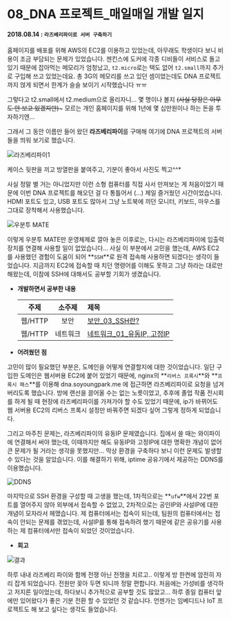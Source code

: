 # 08_DNA 프로젝트_매일매일 개발 일지 

#### 2018.08.14 : ```라즈베리파이로 서버 구축하기```

홈페이지를 배포를 위해 AWS의 EC2를 이용하고 있었는데, 아무래도 학생이다 보니 비용이 조금 부담되는 문제가 있었습니다. 젠킨스에 도커에 각종 디비들이 서비스로 돌고 있기 때문에 잡아먹는 메모리가 엄청났고, ```t2.micro```로는 택도 없어 ```t2.small```까지 추가로 구입해 쓰고 있었는데요. 총 3G의 메모리를 쓰고 있던 셈이었는데도 DNA 프로젝트까지 얹게 되면서 한계가 슬슬 보이기 시작했습니다 ㅠㅠ

그렇다고 t2.small에서 t2.medium으로 올리자니... 몇 명이나 볼지 ~~(사실 당장은 아무도 안 보고 있겠지만)~~~ 모르는 개인 홈페이지를 위해 1년에 몇 십만원이나 하는 돈을 투자하기엔...

그래서 그 동안 이름만 들어 왔던 **라즈베리파이**를 구매해 여기에 DNA 프로젝트의 서버들을 띄워 보기로 했습니다.

![라즈베리파이1](https://blogfiles.pstatic.net/MjAxODA4MThfNjEg/MDAxNTM0NTQxMDE3OTU5.c0EJWQsqi6F1Eoy8h-e8D8Bclhnp9MDeoPMD-eNV7cYg.4Om5nQTTjjEuCLrTRWntx5qmUnF6AKZBBmBWCV-Dx-cg.JPEG.3457soso/20180814_171055_448.jpg)

케이스 뒷판을 끼고 방열판을 붙여주고, 기분이 좋아서 사진도 찍고^^* 

사실 정말 별 거는 아니었지만 이런 소형 컴퓨터를 직접 사서 만져보는 게 처음이었기 때문에 이번 DNA 프로젝트를 해오던 걸 다 통틀어서 (...) 제일 즐거웠던 시간이었습니다. HDMI 포트도 있고, USB 포트도 많아서 그냥 노트북에 끼던 모니터, 키보드, 마우스를 그대로 장착해서 사용했습니다.

![우분투 MATE](https://blogfiles.pstatic.net/MjAxODA4MTRfMTAz/MDAxNTM0MjQxODIzNDIw.kDK4Mlh1rKJv7UZ1iJzTOgR7yV1zEu-K5VIOCxVTzmEg.uhgs4HtOCMA-6nIW4Pz_pdWgKtOM5KYYl5X3tXoy_Zkg.PNG.3457soso/%EC%8A%A4%ED%81%AC%EB%A6%B0%EC%83%B7_2018-08-14_18-45-03.png)

이렇게 우분투 MATE만 운영체제로 깔아 놓은 이후로는, 다시는 라즈베리파이에 입출력 장치를 연결해 사용할 일이 없었습니다... 사실 이 부분에서 고민을 했는데, AWS EC2를 사용했던 경험이 도움이 되어 **```SSH```**로 원격 접속해 사용하면 되겠다는 생각이 들었습니다.  지금까지 EC2에 접속할 때 치던 명령어를 이해도 못하고 그냥 하라는 대로만 해왔는데, 이참에 SSH에 대해서도 공부할 기회가 생겼습니다.



- **개발하면서 공부한 내용**

  |  주제   |  소주제  | 제목                             |
  | :-----: | :------: | :------------------------------- |
  | 웹/HTTP |   보안   | [보안_03_SSH란?]()               |
  | 웹/HTTP | 네트워크 | [네트워크\_01\_유동IP, 고정IP]() |




- **어려웠던 점**

고민이 많이 필요했던 부분은, 도메인을 어떻게 연결할지에 대한 것이었습니다. 일단 구입한 도메인은 웹서버용 EC2에 붙어 있었기 때문에, nginx의 **```리버스 프록시```**와 **```프록시 패스```**를 이용해 dna.soyoungpark.me 에 접근하면 라즈베리파이로 요청을 넘겨버리도록 했습니다. 방에 랜선을 끌어올 수는 없는 노릇이었고, 추후에 졸업 작품 전시회를 하게 될 때 현장에 라즈베리파이를 가져가야 할 수도 있었기 때문에, ip가 바뀌어도 웹 서버용 EC2의 리버스 프록시 설정만 바꿔주면 되겠다 싶어 그렇게 정하게 되었습니다.

그리고 마주친 문제는, 라즈베리파이의 유동IP 문제였습니다. 집에서 쓸 때는 와이파이에 연결해서 써야 했는데, 이때까지만 해도 유동IP와 고정IP에 대한 명확한 개념이 없어 큰 문제가 될 거라는 생각을 못했지만... 막상 환경을 구축하다 보니 이런 문제도 발생할 수 있다는 것을 알았습니다. 이를 해결하기 위해, iptime 공유기에서 제공하는 DDNS를 이용했습니다.

![DDNS](https://blogfiles.pstatic.net/MjAxODA4MThfMjcg/MDAxNTM0NTQ0MjM4Mzcy.ZifGKQPewsGOpp5CKSCp4e7iSDGOqF1zFY8cJOo2Q7Ag.IuPvdufLOHWN6MLr8oH8Kk-kf6dTvp6c71Gk7GlYGnIg.JPEG.3457soso/%EC%A0%9C%EB%AA%A9_%EC%97%86%EC%9D%8C.png)

마지막으로 SSH 환경을 구성할 때 고생을 했는데, 1차적으로는 **```ufw```**에서 22번 포트를 열어주지 않아 외부에서 접속할 수 없었고, 2차적으로는 공인IP와 사설IP에 대한 개념이 모자라서 헤맸습니다. 제 컴퓨터에서는 접속이 되는데, 팀원의 컴퓨터에서는 접속이 안되는 문제를 겪었는데, 사설IP를 통해 접속하려 했기 때문에 같은 공유기를 사용하는 제 컴퓨터에서만 접속이 되었던 것이었습니다.



- **회고**

![결과](https://blogfiles.pstatic.net/MjAxODA4MThfNjgg/MDAxNTM0NTQxMDE3NDY5.RsXV-hkygga77lGmjYBDpxUKpx85_0VKerGfijUOBKQg.nI5SmK7T5Hp7SlOTWiQ4YrNwVoy3DG7eW98ktaw827wg.JPEG.3457soso/20180814_193502_142.jpg)

하루 내내 라즈베리 파이와 함께 전쟁 아닌 전쟁을 치르고.. 이렇게 방 한켠에 암전히 자리 잡게 되었습니다. 전원만 꽂아 두면 되니까 정말 편합니다. 처음에는 가성비를 생각하고 저지른 일이었는데, 하다보니 추가적으로 공부할 것도 많았고... 하루 종일 컴퓨터 앞에만 있어왔다가 좋은 기분 전환 할 수 있었던 것 같습니다. 언젠가는 임베디드나 IoT 프로젝트도 해 보고 싶다는 생각도 들었습니다.
